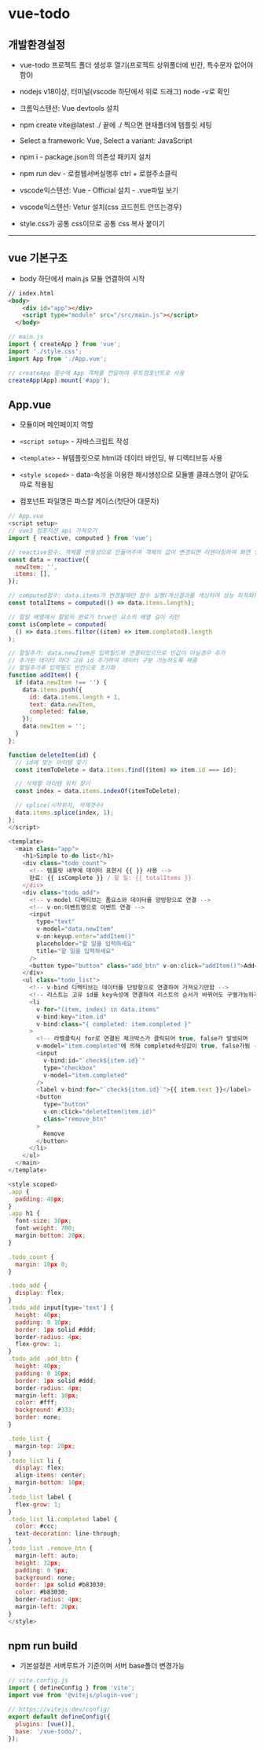 # vue-todo

## 개발환경설정

- vue-todo 프로젝트 폴더 생성후 열기(프로젝트 상위폴더에 빈칸, 특수문자 없어야함0)

- nodejs v18이상, 터미널(vscode 하단에서 위로 드래그) node -v로 확인

- 크롬익스텐션: Vue devtools 설치

- npm create vite@latest ./ 끝에 ./ 찍으면 현재폴더에 템플릿 세팅

- Select a framework: Vue, Select a variant: JavaScript

- npm i - package.json의 의존성 패키지 설치

- npm run dev -  로컬웹서버실행후 ctrl + 로컬주소클릭

- vscode익스텐션: Vue - Official 설치 - .vue파일 보기

- vscode익스텐션: Vetur 설치(css 코드힌트 안뜨는경우)

- style.css가 공통 css이므로 공통 css 복사 붙이기

---

## vue 기본구조

- body 하단에서 main.js 모듈 연결하여 시작

```html
// index.html
<body>
    <div id="app"></div>
    <script type="module" src="/src/main.js"></script>
  </body>
```

```js
// main.js
import { createApp } from 'vue';
import './style.css';
import App from './App.vue';

// createApp 함수에 App 객체를 전달하여 루트컴포넌트로 사용
createApp(App).mount('#app');
```

## App.vue

- 모듈이며 메인페이지 역할

- `<script setup>` - 자바스크립트 작성

- `<template>` - 뷰템플릿으로 html과 데이터 바인딩, 뷰 디렉티브등 사용

- `<style scoped>` - data-속성을 이용한 해시생성으로 모듈별 클래스명이 같아도 따로 적용됨

- 컴포넌트 파일명은 파스칼 케이스(첫단어 대문자)

```js
// App.vue
<script setup>
// vue3 컴포지션 api 가져오기
import { reactive, computed } from 'vue';

// reactive함수: 객체를 반응성으로 만들어주며 객체의 값이 변경되면 리렌더링하여 화면 업데이트
const data = reactive({
  newItem: '',
  items: [],
});

// computed함수: data.items가 변경될때만 함수 실행(계산결과를 캐싱하여 성능 최적화)
const totalItems = computed(() => data.items.length);

// 할일 배열에서 할일의 완료가 true인 요소의 배열 길이 리턴
const isComplete = computed(
  () => data.items.filter((item) => item.completed).length
);

// 할일추가: data.newItem은 입력필드와 연결되있으므로 빈값이 아닐경우 추가
// 추가된 데이터 마다 고유 id 추가하여 데이터 구분 가능하도록 해줌
// 할일추가후 입력필드 빈칸으로 초기화
function addItem() {
  if (data.newItem !== '') {
    data.items.push({
      id: data.items.length + 1,
      text: data.newItem,
      completed: false,
    });
    data.newItem = '';
  }
};

function deleteItem(id) {
  // id에 맞는 아이템 찾기
  const itemToDelete = data.items.find((item) => item.id === id);

  // 삭제할 아이템 위치 찾기
  const index = data.items.indexOf(itemToDelete);

  // splice(시작위치, 삭제갯수)
  data.items.splice(index, 1);
};
</script>

<template>
  <main class="app">
    <h1>Simple to-do list</h1>
    <div class="todo_count">
      <!-- 템플릿 내부에 데이터 표현시 {{ }} 사용 -->
      완료: {{ isComplete }} / 할 일: {{ totalItems }}
    </div>
    <div class="todo_add">
      <!-- v-model 디렉티브는 폼요소와 데이터를 양방향으로 연결 -->
      <!-- v-on:이벤트명으로 이벤트 연결 -->
      <input
        type="text"
        v-model="data.newItem"
        v-on:keyup.enter="addItem()"
        placeholder="할 일을 입력하세요"
        title="할 일을 입력하세요"
      />
      <button type="button" class="add_btn" v-on:click="addItem()">Add</button>
    </div>
    <ul class="todo_list">
      <!-- v-bind 디렉티브는 데이터를 단방향으로 연결하여 가져오기만함 -->
      <!-- 리스트는 고유 id를 key속성에 연결하여 리스트의 순서가 바뀌어도 구별가능하게함 -->
      <li
        v-for="(item, index) in data.items"
        v-bind:key="item.id"
        v-bind:class="{ completed: item.completed }"
      >
        <!-- 라벨클릭시 for로 연결된 체크박스가 클릭되어 true, false가 발생되며
        v-model="item.completed"에 의해 completed속성값이 true, false가됨 -->
        <input
          v-bind:id="`check${item.id}`"
          type="checkbox"
          v-model="item.completed"
        />
        <label v-bind:for="`check${item.id}`">{{ item.text }}</label>
        <button
          type="button"
          v-on:click="deleteItem(item.id)"
          class="remove_btn"
        >
          Remove
        </button>
      </li>
    </ul>
  </main>
</template>

<style scoped>
.app {
  padding: 40px;
}
.app h1 {
  font-size: 30px;
  font-weight: 700;
  margin-bottom: 20px;
}

.todo_count {
  margin: 10px 0;
}

.todo_add {
  display: flex;
}
.todo_add input[type='text'] {
  height: 40px;
  padding: 0 10px;
  border: 1px solid #ddd;
  border-radius: 4px;
  flex-grow: 1;
}
.todo_add .add_btn {
  height: 40px;
  padding: 0 10px;
  border: 1px solid #ddd;
  border-radius: 4px;
  margin-left: 10px;
  color: #fff;
  background: #333;
  border: none;
}

.todo_list {
  margin-top: 20px;
}
.todo_list li {
  display: flex;
  align-items: center;
  margin-bottom: 10px;
}
.todo_list label {
  flex-grow: 1;
}
.todo_list li.completed label {
  color: #ccc;
  text-decoration: line-through;
}
.todo_list .remove_btn {
  margin-left: auto;
  height: 32px;
  padding: 0 5px;
  background: none;
  border: 1px solid #b83030;
  color: #b83030;
  border-radius: 4px;
  margin-left: 20px;
}
</style>
```

## npm run build

- 기본설정은 서버루트가 기준이며 서버 base폴더 변경가능

```js
// vite.config.js
import { defineConfig } from 'vite';
import vue from '@vitejs/plugin-vue';

// https://vitejs.dev/config/
export default defineConfig({
  plugins: [vue()],
  base: '/vue-todo/',
});
```
